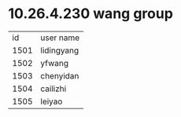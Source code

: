 # 10.26.4.230 wang group 

|  |  |
| --- | --- |
| id | user name |
| 1501 | lidingyang |
| 1502 | yfwang |
| 1503 | chenyidan |
| 1504 | cailizhi |
| 1505 | leiyao |
